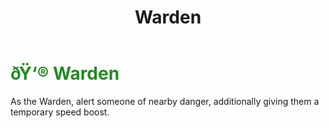 ﻿---
lang: en-US
title: Warden
prev: Hawk
next: Ghastly
---
# <font color="#228b22">ðŸ‘® <b>Warden</b></font> <Badge text="Ghost" type="tip" vertical="middle"/>

As the Warden, alert someone of nearby danger, additionally giving them a temporary speed boost.